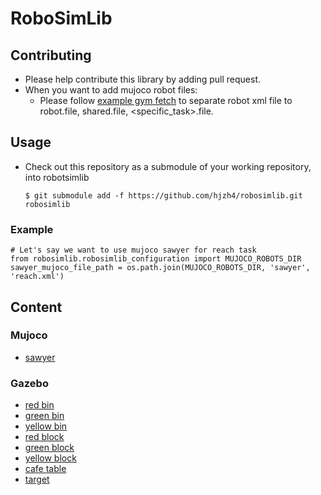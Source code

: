 # RoboSimLib
## Contributing
- Please help contribute this library by adding pull request.
- When you want to add mujoco robot files:
    - Please follow [example gym fetch](https://github.com/openai/gym/tree/master/gym/envs/robotics/assets/fetch) to 
    separate robot xml file to robot.file, shared.file, <specific_task>.file.
## Usage
- Check out this repository as a submodule of your working repository, into robotsimlib
    ```
    $ git submodule add -f https://github.com/hjzh4/robosimlib.git robosimlib
    ```
### Example
```
# Let's say we want to use mujoco sawyer for reach task
from robosimlib.robosimlib_configuration import MUJOCO_ROBOTS_DIR
sawyer_mujoco_file_path = os.path.join(MUJOCO_ROBOTS_DIR, 'sawyer', 'reach.xml')
```
## Content
### Mujoco
- [sawyer](https://github.com/hjzh4/robotics-sim-files/tree/master/robots/mujoco/sawyer)
### Gazebo
- [red bin](https://github.com/hjzh4/robotics-sim-files/tree/master/objects/gazebo/red_bin)
- [green bin](https://github.com/hjzh4/robotics-sim-files/tree/master/objects/gazebo/green_bin)
- [yellow bin](https://github.com/hjzh4/robotics-sim-files/tree/master/objects/gazebo/yellow_bin)
- [red block](https://github.com/hjzh4/robotics-sim-files/tree/master/objects/gazebo/red_block)
- [green block](https://github.com/hjzh4/robotics-sim-files/tree/master/objects/gazebo/green_block)
- [yellow block](https://github.com/hjzh4/robotics-sim-files/tree/master/objects/gazebo/yellow_block)
- [cafe table](https://github.com/hjzh4/robotics-sim-files/tree/master/objects/gazebo/cafe_table)
- [target](https://github.com/hjzh4/robotics-sim-files/tree/master/objects/gazebo/target)
